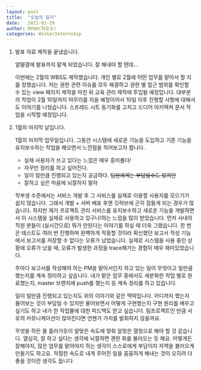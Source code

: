 ```yaml
---
layout: post
title:  "오늘의 일지"
date:   2021-01-29
author: MYOH(최은오)
categories: WinterInternship
---
```


1. 발표 자료 제작을 끝냈습니다.

   얼떨결에 발표까지 맡게 되었습니다. 잘 해내야 할 텐데...  

   이번에는 2월의 WBS도 제작했습니다. 개인 별로 2월에 어떤 업무를 맡아서 할 지를 정했습니다. 저는 권한 관련 이슈를 모두 해결하고 권한 별 접근 범위를 확인할 수 있는 view 페이지 제작을 마친 뒤 교육 관리 제작에 투입될 예정입니다. 대부분의 작업이 2월 10일까지 마무리를 지을 예정이어서 10일 이후 진행할 사항에 대해서도 이야기를 나눴습니다. 스프레드 시트 동기화를 고치고 드디어 아키텍쳐 문서 작업을 시작할 예정입니다.

2. 1월의 마지막 날입니다.

   1월의 마지막 업무일입니다. 그동안 시스템에 새로운 기능을 도입하고 기존 기능을 유지보수하는 작업을 해오면서 느낀점을 적어보고자 합니다.

   - 실제 사용자가 쓰고 있다는 느낌은 매우 흥미롭다!
   - 자꾸만 정리를 하고 싶어진다.
   - 일이 얼만큼 진행되고 있는지 궁금하다. ~~팀원에게는 부담일수도 있지만~~
   - 잘하고 싶은 마음에 뇌절하지 말자

   학부생 수준에서는 서비스 개발 후 그 서비스를 실제로 이용할 사용자를 모으기가 쉽지 않습니다. 그래서 개발 + 서버 배포 후엔 깃허브에 곤히 잠들게 되는 경우가 많습니다. 하지만 제가 프로젝트 관리 서비스를 유지보수하고 새로운 기능을 개발하면서 이 시스템을 실제로 사용하고 있구나!하는 느낌을 많이 받았습니다. 먼저 사내의 직원 분들이 (실시간으로) 뭐가 안된다는 이야기를 하실 때 더욱 그랬습니다. 한 번은 테스트도 여러 번 진행하며 완벽하게 작동할 것이라 확신했던 보고서 작성 기능에서 보고서를 저장할 수 없다는 오류가 났었습니다. 실제로 시스템을 사용 중인 상황에 오류가 났을 때, 오류가 발생한 과정을 trace해가는 경험이 매우 재미있었습니다.  
   
   주마다 보고서를 작성해야 하는 PM을 맡아서인지 하고 있는 일이 무엇이고 얼만큼 했는지를 계속 정리하고 싶습니다. 내가 맡은 업무 중에서도 세분화한 작업 별로 완료했는지, master 브랜치에 push를 했는지 등 계속 정리를 하고 있습니다.  
   
   일이 얼만큼 진행되고 있는지도 위의 이야기와 같은 맥락입니다. 어디까지 했는지 물어보는 것이 부담일 수 있지만 물어보면서 어떻게 구현했는지 구현 원리를 배우고 싶기도 하고 내가 한 작업물에 대한 피드백도 받고 싶습니다. 팀프로젝트인 만큼 서로의 커뮤니케이션이 많아진다면 언젠가 가치를 발휘하지 않을까요.  
   
   무엇을 하든 물 흘러가듯이 알맞은 속도에 맞춰 알맞은 열정으로 해야 할 것 같습니다. 열심히, 잘 하고 싶다는 생각에 뇌절하면 괜한 화를 불러오는 듯 해요. 어떻게든 잘해야지, 많은 업무를 맡아야지 하는 생각이 스스로에게 부담이자 자책을 불러오게 만들기도 하고요. 적절한 속도로 내게 주어진 일을 꼼꼼하게 해내는 것이 오히려 더 좋을 것이란 생각도 듭니다.  